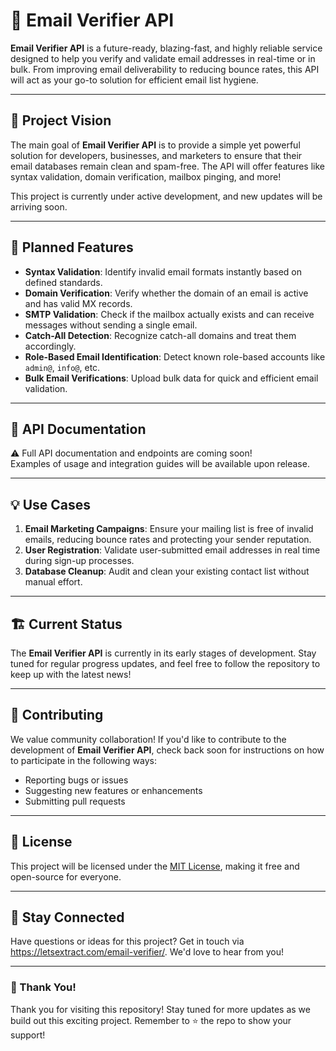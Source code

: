 # 📧 Email Verifier API

**Email Verifier API** is a future-ready, blazing-fast, and highly reliable service designed to help you verify and validate email addresses in real-time or in bulk. From improving email deliverability to reducing bounce rates, this API will act as your go-to solution for efficient email list hygiene.

---

## 🚀 Project Vision

The main goal of **Email Verifier API** is to provide a simple yet powerful solution for developers, businesses, and marketers to ensure that their email databases remain clean and spam-free. The API will offer features like syntax validation, domain verification, mailbox pinging, and more!

This project is currently under active development, and new updates will be arriving soon.

---

## 🎯 Planned Features

- **Syntax Validation**: Identify invalid email formats instantly based on defined standards.
- **Domain Verification**: Verify whether the domain of an email is active and has valid MX records.
- **SMTP Validation**: Check if the mailbox actually exists and can receive messages without sending a single email.
- **Catch-All Detection**: Recognize catch-all domains and treat them accordingly.
- **Role-Based Email Identification**: Detect known role-based accounts like `admin@`, `info@`, etc.
- **Bulk Email Verifications**: Upload bulk data for quick and efficient email validation.

---

## 📘 API Documentation

⚠️ Full API documentation and endpoints are coming soon!  
Examples of usage and integration guides will be available upon release.

---

## 💡 Use Cases

1. **Email Marketing Campaigns**: Ensure your mailing list is free of invalid emails, reducing bounce rates and protecting your sender reputation.
2. **User Registration**: Validate user-submitted email addresses in real time during sign-up processes.
3. **Database Cleanup**: Audit and clean your existing contact list without manual effort.

---

## 🏗️ Current Status

The **Email Verifier API** is currently in its early stages of development. Stay tuned for regular progress updates, and feel free to follow the repository to keep up with the latest news!

---

## 🤝 Contributing

We value community collaboration! If you'd like to contribute to the development of **Email Verifier API**, check back soon for instructions on how to participate in the following ways:

- Reporting bugs or issues
- Suggesting new features or enhancements
- Submitting pull requests

---

## 📖 License

This project will be licensed under the [MIT License](https://opensource.org/licenses/MIT), making it free and open-source for everyone.

---

## 💌 Stay Connected

Have questions or ideas for this project? Get in touch via https://letsextract.com/email-verifier/. We'd love to hear from you!

---

### 🌟 Thank You!

Thank you for visiting this repository! Stay tuned for more updates as we build out this exciting project. Remember to ⭐ the repo to show your support!
